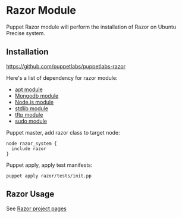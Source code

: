 # Razor Module

Puppet Razor module will perform the installation of Razor on Ubuntu Precise system.

## Installation

https://github.com/puppetlabs/puppetlabs-razor

Here's a list of dependency for razor module:

* [apt module](https://github.com/puppetlabs/puppetlabs-apt)
* [Mongodb module](https://github.com/puppetlabs/puppetlabs-mongodb)
* [Node.js module](https://github.com/puppetlabs/puppetlabs-nodejs)
* [stdlib module](https://github.com/puppetlabs/puppetlabs-stdlib)
* [tftp module](https://github.com/puppetlabs/puppetlabs-tftp)
* [sudo module](https://github.com/saz/puppet-sudo)

Puppet master, add razor class to target node:

    node razor_system {
      include razor
    }

Puppet apply, apply test manifests:

    puppet apply razor/tests/init.pp

## Razor Usage

See [Razor project pages](https://github.com/puppetlabs/Razor)
